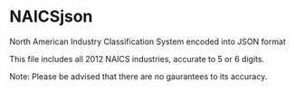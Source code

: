 # NAICSjson
North American Industry Classification System encoded into JSON format

This file includes all 2012 NAICS industries, accurate to 5 or 6 digits.

Note: Please be advised that there are no gaurantees to its accuracy.
